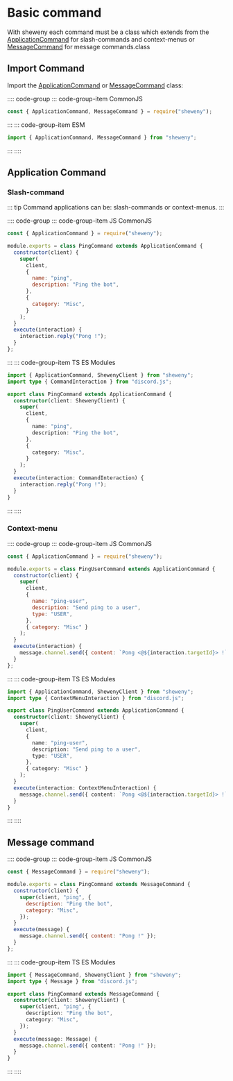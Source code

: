 # Basic command

With sheweny each command must be a class which extends from the [ApplicationCommand](../../doc/structures/Command.md) for slash-commands and context-menus or [MessageCommand](../../doc/structures/MessageCommand.md) for message commands.class

## Import Command

Import the [ApplicationCommand](../../doc/structures/Command.md) or [MessageCommand](../../doc/structures/MessageCommand.md) class:

:::: code-group
::: code-group-item CommonJS

```js
const { ApplicationCommand, MessageCommand } = require("sheweny");
```

:::
::: code-group-item ESM

```js
import { ApplicationCommand, MessageCommand } from "sheweny";
```

:::
::::

## Application Command

### Slash-command

::: tip
Command applications can be: slash-commands or context-menus.
:::

:::: code-group
::: code-group-item JS CommonJS

```js
const { ApplicationCommand } = require("sheweny");

module.exports = class PingCommand extends ApplicationCommand {
  constructor(client) {
    super(
      client,
      {
        name: "ping",
        description: "Ping the bot",
      },
      {
        category: "Misc",
      }
    );
  }
  execute(interaction) {
    interaction.reply("Pong !");
  }
};
```

:::
::: code-group-item TS ES Modules

```ts
import { ApplicationCommand, ShewenyClient } from "sheweny";
import type { CommandInteraction } from "discord.js";

export class PingCommand extends ApplicationCommand {
  constructor(client: ShewenyClient) {
    super(
      client,
      {
        name: "ping",
        description: "Ping the bot",
      },
      {
        category: "Misc",
      }
    );
  }
  execute(interaction: CommandInteraction) {
    interaction.reply("Pong !");
  }
}
```

:::
::::

### Context-menu

:::: code-group
::: code-group-item JS CommonJS

```js
const { ApplicationCommand } = require("sheweny");

module.exports = class PingUserCommand extends ApplicationCommand {
  constructor(client) {
    super(
      client,
      {
        name: "ping-user",
        description: "Send ping to a user",
        type: "USER",
      },
      { category: "Misc" }
    );
  }
  execute(interaction) {
    message.channel.send({ content: `Pong <@${interaction.targetId}> !` });
  }
};
```

:::
::: code-group-item TS ES Modules

```ts
import { ApplicationCommand, ShewenyClient } from "sheweny";
import type { ContextMenuInteraction } from "discord.js";

export class PingUserCommand extends ApplicationCommand {
  constructor(client: ShewenyClient) {
    super(
      client,
      {
        name: "ping-user",
        description: "Send ping to a user",
        type: "USER",
      },
      { category: "Misc" }
    );
  }
  execute(interaction: ContextMenuInteraction) {
    message.channel.send({ content: `Pong <@${interaction.targetId}> !` });
  }
}
```

:::
::::

## Message command

:::: code-group
::: code-group-item JS CommonJS

```js
const { MessageCommand } = require("sheweny");

module.exports = class PingCommand extends MessageCommand {
  constructor(client) {
    super(client, "ping", {
      description: "Ping the bot",
      category: "Misc",
    });
  }
  execute(message) {
    message.channel.send({ content: "Pong !" });
  }
};
```

:::
::: code-group-item TS ES Modules

```ts
import { MessageCommand, ShewenyClient } from "sheweny";
import type { Message } from "discord.js";

export class PingCommand extends MessageCommand {
  constructor(client: ShewenyClient) {
    super(client, "ping", {
      description: "Ping the bot",
      category: "Misc",
    });
  }
  execute(message: Message) {
    message.channel.send({ content: "Pong !" });
  }
}
```

:::
::::
